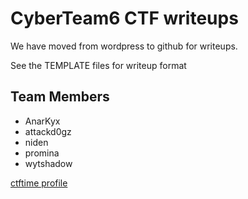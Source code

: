 # CyberTeam6 CTF writeups

We have moved from wordpress to github for writeups.

See the TEMPLATE files for writeup format

## Team Members

* AnarKyx
* attackd0gz
* niden
* promina
* wytshadow

[ctftime profile](https://ctftime.org/team/14062)

